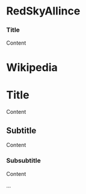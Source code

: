 # RedSkyAllince

<h3>Title</h3>
<p>Content</p>

# Wikipedia

<h1>Title</h1>
<p>Content</p>

<h2>Subtitle</h2>
<p>Content</p>

<h3>Subsubtitle</h3>
<p>Content</p>

...
